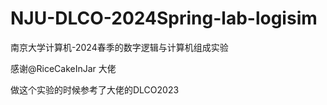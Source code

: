 # NJU-DLCO-2024Spring-lab-logisim
 南京大学计算机-2024春季的数字逻辑与计算机组成实验

感谢@RiceCakeInJar 大佬

做这个实验的时候参考了大佬的DLCO2023

